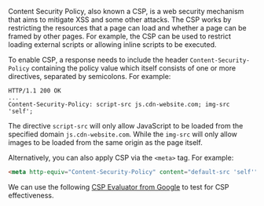 Content Security Policy, also known a  CSP, is a web security mechanism that aims to mitigate XSS and some other attacks. The CSP works by restricting the resources that a page can load and whether a page can be framed by other pages. For example, the CSP can be used to restrict loading external scripts or allowing inline scripts to be executed.

To enable CSP, a response needs to include the header `Content-Security-Policy` containing the policy value which itself consists of one or more directives, separated by semicolons. For example:
```http
HTTP/1.1 200 OK
...
Content-Security-Policy: script-src js.cdn-website.com; img-src 'self';
```
The directive `script-src` will only allow JavaScript to be loaded from the specified domain `js.cdn-website.com`. While the `img-src` will only allow images to be loaded from the same origin as the page itself.

Alternatively, you can also apply CSP via the `<meta>` tag. For example:
```html
<meta http-equiv="Content-Security-Policy" content="default-src 'self'">
```

We can use the following [CSP Evaluator from Google](https://csp-evaluator.withgoogle.com/) to test for CSP effectiveness.